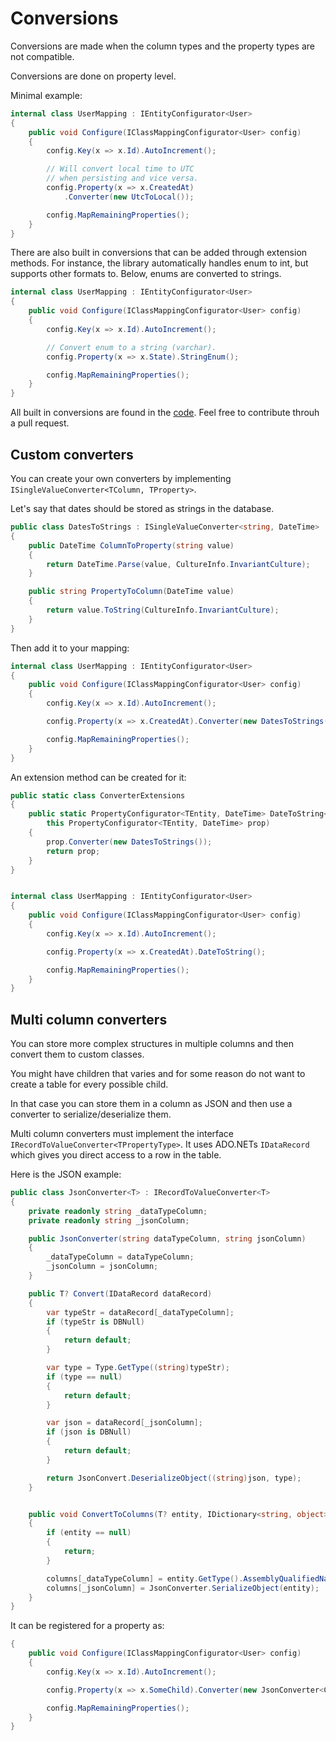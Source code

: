 Conversions
===========

Conversions are made when the column types and the property types are not compatible.

Conversions are done on property level.

Minimal example:

```csharp
internal class UserMapping : IEntityConfigurator<User>
{
    public void Configure(IClassMappingConfigurator<User> config)
    {
        config.Key(x => x.Id).AutoIncrement();

        // Will convert local time to UTC 
        // when persisting and vice versa.
        config.Property(x => x.CreatedAt)
            .Converter(new UtcToLocal());

        config.MapRemainingProperties();
    }
}
```

There are also built in conversions that can be added through extension methods. For instance, the library automatically handles enum to int, but supports other formats to. Below, enums are converted to strings.

```csharp
internal class UserMapping : IEntityConfigurator<User>
{
    public void Configure(IClassMappingConfigurator<User> config)
    {
        config.Key(x => x.Id).AutoIncrement();

        // Convert enum to a string (varchar).
        config.Property(x => x.State).StringEnum();

        config.MapRemainingProperties();
    }
}
```


All built in conversions are found in the [code](https://github.com/jgauffin/Griffin.Data/tree/master/src/Griffin.Data/Converters). Feel free to contribute throuh a pull request.

## Custom converters

You can create your own converters by implementing `ISingleValueConverter<TColumn, TProperty>`.

Let's say that dates should be stored as strings in the database.

```csharp
public class DatesToStrings : ISingleValueConverter<string, DateTime>
{
    public DateTime ColumnToProperty(string value)
    {
        return DateTime.Parse(value, CultureInfo.InvariantCulture);
    }

    public string PropertyToColumn(DateTime value)
    {
        return value.ToString(CultureInfo.InvariantCulture);
    }
}
```

Then add it to your mapping:

```csharp
internal class UserMapping : IEntityConfigurator<User>
{
    public void Configure(IClassMappingConfigurator<User> config)
    {
        config.Key(x => x.Id).AutoIncrement();

        config.Property(x => x.CreatedAt).Converter(new DatesToStrings());

        config.MapRemainingProperties();
    }
}
```

An extension method can be created for it:

```csharp
public static class ConverterExtensions
{
    public static PropertyConfigurator<TEntity, DateTime> DateToString<TEntity, DateTime>(
        this PropertyConfigurator<TEntity, DateTime> prop)
    {
        prop.Converter(new DatesToStrings());
        return prop;
    }
}


internal class UserMapping : IEntityConfigurator<User>
{
    public void Configure(IClassMappingConfigurator<User> config)
    {
        config.Key(x => x.Id).AutoIncrement();

        config.Property(x => x.CreatedAt).DateToString();

        config.MapRemainingProperties();
    }
}
```


## Multi column converters

You can store more complex structures in multiple columns and then convert them to custom classes.

You might have children that varies and for some reason do not want to create a table for every possible child.

In that case you can store them in a column as JSON and then use a converter to serialize/deserialize them.

Multi column converters must implement the interface `IRecordToValueConverter<TPropertyType>`. It uses ADO.NETs `IDataRecord` which gives you direct access to a row in the table.

Here is the JSON example:

```csharp
public class JsonConverter<T> : IRecordToValueConverter<T>
{
    private readonly string _dataTypeColumn;
    private readonly string _jsonColumn;

    public JsonConverter(string dataTypeColumn, string jsonColumn)
    {
        _dataTypeColumn = dataTypeColumn;
        _jsonColumn = jsonColumn;
    }

    public T? Convert(IDataRecord dataRecord)
    {
        var typeStr = dataRecord[_dataTypeColumn];
        if (typeStr is DBNull)
        {
            return default;
        }

        var type = Type.GetType((string)typeStr);
        if (type == null)
        {
            return default;
        }

        var json = dataRecord[_jsonColumn];
        if (json is DBNull)
        {
            return default;
        }

        return JsonConvert.DeserializeObject((string)json, type);
    }


    public void ConvertToColumns(T? entity, IDictionary<string, object> columns)
    {
        if (entity == null)
        {
            return;
        }

        columns[_dataTypeColumn] = entity.GetType().AssemblyQualifiedName;
        columns[_jsonColumn] = JsonConverter.SerializeObject(entity);
    }
}
```

It can be registered for a property as:

```csharp
{
    public void Configure(IClassMappingConfigurator<User> config)
    {
        config.Key(x => x.Id).AutoIncrement();

        config.Property(x => x.SomeChild).Converter(new JsonConverter<ChildBase>("JsonType", "Json"));

        config.MapRemainingProperties();
    }
}
```
